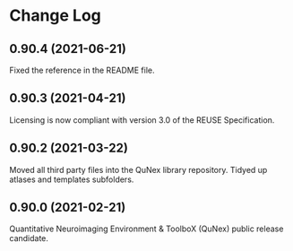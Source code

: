 <!--
SPDX-FileCopyrightText: 2021 QuNex development team <https://qunex.yale.edu/>

SPDX-License-Identifier: GPL-3.0-or-later
-->

# Change Log

## 0.90.4 (2021-06-21)

Fixed the reference in the README file.

## 0.90.3 (2021-04-21)

Licensing is now compliant with version 3.0 of the REUSE Specification.

## 0.90.2 (2021-03-22)

Moved all third party files into the QuNex library repository. Tidyed up atlases and templates subfolders.

## 0.90.0 (2021-02-21)

Quantitative Neuroimaging Environment & ToolboX (QuNex) public release candidate.
